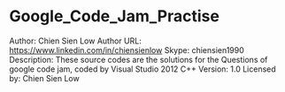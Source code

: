 # Google_Code_Jam_Practise
Author: Chien Sien Low
Author URL: https://www.linkedin.com/in/chiensienlow
Skype: chiensien1990
Description: These source codes are the solutions for the Questions of google code jam, coded by Visual Studio 2012 C++
Version: 1.0
Licensed by: Chien Sien Low
